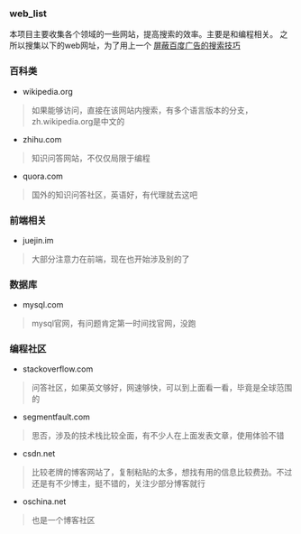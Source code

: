 ### web_list
本项目主要收集各个领域的一些网站，提高搜索的效率。主要是和编程相关。
之所以搜集以下的web网址，为了用上一个 [屏蔽百度广告的搜索技巧](http://www.zrn.fun)

### 百科类
* wikipedia.org
> 如果能够访问，直接在该网站内搜索，有多个语言版本的分支，zh.wikipedia.org是中文的
* zhihu.com
> 知识问答网站，不仅仅局限于编程
* quora.com
> 国外的知识问答社区，英语好，有代理就去这吧

### 前端相关
* juejin.im
> 大部分注意力在前端，现在也开始涉及别的了

### 数据库
* mysql.com
> mysql官网，有问题肯定第一时间找官网，没跑

### 编程社区
* stackoverflow.com
> 问答社区，如果英文够好，网速够快，可以到上面看一看，毕竟是全球范围的
* segmentfault.com
> 思否，涉及的技术栈比较全面，有不少人在上面发表文章，使用体验不错
* csdn.net
> 比较老牌的博客网站了，复制粘贴的太多，想找有用的信息比较费劲。不过还是有不少博主，挺不错的，关注少部分博客就行
* oschina.net
> 也是一个博客社区




